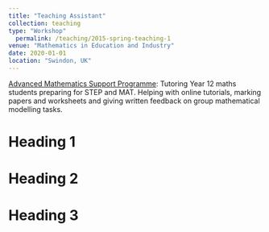 ```yaml
---
title: "Teaching Assistant"
collection: teaching
type: "Workshop"
  permalink: /teaching/2015-spring-teaching-1
venue: "Mathematics in Education and Industry"
date: 2020-01-01
location: "Swindon, UK"
---
```


[Advanced Mathematics Support Programme](https://amsp.org.uk): Tutoring Year 12 maths students preparing for STEP and MAT. Helping with online tutorials, marking papers and worksheets and giving written feedback on group mathematical modelling tasks.

Heading 1
======

Heading 2
======

Heading 3
======
